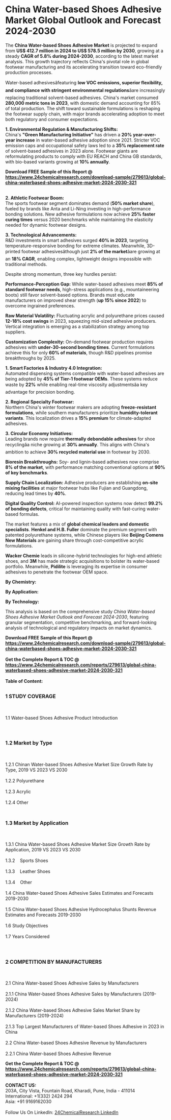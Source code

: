 <h1>China Water-based Shoes Adhesive Market Global Outlook and Forecast 2024-2030</h1><p>The <strong>China Water-based Shoes Adhesive Market</strong> is projected to expand from <strong>US$ 412.7 million in 2024 to US$ 578.5 million by 2030</strong>, growing at a steady <strong>CAGR of 5.8% during 2024-2030</strong>, according to the latest market analysis. This growth trajectory reflects China's pivotal role in global footwear manufacturing and its accelerating transition toward eco-friendly production processes.</p><p>Water-based adhesivesâfeaturing <strong>low VOC emissions, superior flexibility, and compliance with stringent environmental regulations</strong>âare increasingly replacing traditional solvent-based adhesives. China's market consumed <strong>280,000 metric tons in 2023</strong>, with domestic demand accounting for 85% of total production. The shift toward sustainable formulations is reshaping the footwear supply chain, with major brands accelerating adoption to meet both regulatory and consumer expectations.</p><p><strong>1. Environmental Regulation &amp; Manufacturing Shifts:</strong><br>
China's <strong>"Green Manufacturing Initiative"</strong> has driven a <strong>20% year-over-year increase</strong> in water-based adhesive adoption since 2021. Stricter VOC emission caps and occupational safety laws led to a <strong>35% replacement rate</strong> of solvent-based adhesives in 2023 alone. Footwear giants are reformulating products to comply with EU REACH and China GB standards, with bio-based variants growing at <strong>10% annually</strong>.</p><div><b>Download FREE Sample of this Report @ 
            <a href="https://www.24chemicalresearch.com/download-sample/279613/global-china-waterbased-shoes-adhesive-market-2024-2030-321">
            https://www.24chemicalresearch.com/download-sample/279613/global-china-waterbased-shoes-adhesive-market-2024-2030-321</a></b></div><br><p><strong>2. Athletic Footwear Boom:</strong><br>
The sports footwear segment dominates demand (<strong>50% market share</strong>), fueled by brands like Anta and Li-Ning investing in high-performance bonding solutions. New adhesive formulations now achieve <strong>25% faster curing times</strong> versus 2020 benchmarks while maintaining the elasticity needed for dynamic footwear designs.</p><p><strong>3. Technological Advancements:</strong><br>
R&amp;D investments in smart adhesives surged <strong>40% in 2023</strong>, targeting temperature-responsive bonding for extreme climates. Meanwhile, 3D-printed footwear adhesivesâthough just <strong>2% of the market</strong>âare growing at an <strong>18% CAGR</strong>, enabling complex, lightweight designs impossible with traditional methods.</p><p>Despite strong momentum, three key hurdles persist:</p><p><strong>Performance-Perception Gap:</strong> While water-based adhesives meet <strong>85% of standard footwear needs</strong>, high-stress applications (e.g., mountaineering boots) still favor solvent-based options. Brands must educate manufacturers on improved shear strength (<strong>up 15% since 2022</strong>) to overcome ingrained preferences.</p><p><strong>Raw Material Volatility:</strong> Fluctuating acrylic and polyurethane prices caused <strong>12-18% cost swings</strong> in 2023, squeezing mid-sized adhesive producers. Vertical integration is emerging as a stabilization strategy among top suppliers.</p><p><strong>Customization Complexity:</strong> On-demand footwear production requires adhesives with <strong>under-30-second bonding times</strong>. Current formulations achieve this for only <strong>60% of materials</strong>, though R&amp;D pipelines promise breakthroughs by 2025.</p><p><strong>1. Smart Factories &amp; Industry 4.0 Integration:</strong><br>
Automated dispensing systems compatible with water-based adhesives are being adopted by <strong>45% of Tier-1 footwear OEMs</strong>. These systems reduce waste by <strong>22%</strong> while enabling real-time viscosity adjustmentsâa key advantage for precision bonding.</p><p><strong>2. Regional Specialty Footwear:</strong><br>
Northern China's winter footwear makers are adopting <strong>freeze-resistant formulations</strong>, while southern manufacturers prioritize <strong>humidity-tolerant variants</strong>. This localization drives a <strong>15% premium</strong> for climate-adapted adhesives.</p><p><strong>3. Circular Economy Initiatives:</strong><br>
Leading brands now require <strong>thermally debondable adhesives</strong> for shoe recyclingâa niche growing at <strong>30% annually</strong>. This aligns with China's ambition to achieve <strong>30% recycled material use</strong> in footwear by 2030.</p><p><strong>Bioresin Breakthroughs:</strong> Soy- and lignin-based adhesives now comprise <strong>8% of the market</strong>, with performance matching conventional options at <strong>90% of key benchmarks</strong>.</p><p><strong>Supply Chain Localization:</strong> Adhesive producers are establishing <strong>on-site mixing facilities</strong> at major footwear hubs like Fujian and Guangdong, reducing lead times by <strong>40%</strong>.</p><p><strong>Digital Quality Control:</strong> AI-powered inspection systems now detect <strong>99.2% of bonding defects</strong>, critical for maintaining quality with fast-curing water-based formulas.</p><p>The market features a mix of <strong>global chemical leaders and domestic specialists</strong>. <strong>Henkel and H.B. Fuller</strong> dominate the premium segment with patented polyurethane systems, while Chinese players like <strong>Beijing Comens New Materials</strong> are gaining share through cost-competitive acrylic formulations.</p><p><strong>Wacker Chemie</strong> leads in silicone-hybrid technologies for high-end athletic shoes, and <strong>3M</strong> has made strategic acquisitions to bolster its water-based portfolio. Meanwhile, <strong>Pidilite</strong> is leveraging its expertise in consumer adhesives to penetrate the footwear OEM space.</p><p><strong>By Chemistry:</strong></p><p><strong>By Application:</strong></p><p><strong>By Technology:</strong></p><p>This analysis is based on the comprehensive study <em>China Water-based Shoes Adhesive Market Outlook and Forecast 2024-2030</em>, featuring granular segmentation, competitive benchmarking, and forward-looking analysis of technological and regulatory impacts on market dynamics.</p><div><b>Download FREE Sample of this Report @ 
            <a href="https://www.24chemicalresearch.com/download-sample/279613/global-china-waterbased-shoes-adhesive-market-2024-2030-321">
            https://www.24chemicalresearch.com/download-sample/279613/global-china-waterbased-shoes-adhesive-market-2024-2030-321</a></b></div><br><div><b>Get the Complete Report & TOC @ 
            <a href="https://www.24chemicalresearch.com/reports/279613/global-china-waterbased-shoes-adhesive-market-2024-2030-321">
            https://www.24chemicalresearch.com/reports/279613/global-china-waterbased-shoes-adhesive-market-2024-2030-321</a></b></div><br>
            <b>Table of Content:</b><p><h2><span style="font-size:16px"><strong>1 STUDY COVERAGE</strong></span></h2><br />
<p>1.1 Water-based Shoes Adhesive Product Introduction</p><br />
<h2><span style="font-size:16px"><strong>1.2 Market by Type</strong></span></h2><br />
<p>1.2.1 Chinan Water-based Shoes Adhesive Market Size Growth Rate by Type, 2019 VS 2023 VS 2030<br /><br />
1.2.2 Polyurethane&nbsp;&nbsp; &nbsp;<br /><br />
1.2.3 Acrylic<br /><br />
1.2.4 Other<br /><br />
<h2><span style="font-size:16px"><strong>1.3 Market by Application</strong></span></h2><br />
<p>1.3.1 China Water-based Shoes Adhesive Market Size Growth Rate by Application, 2019 VS 2023 VS 2030<br /><br />
1.3.2&nbsp;&nbsp; &nbsp;Sports Shoes<br /><br />
1.3.3&nbsp;&nbsp; &nbsp;Leather Shoes<br /><br />
1.3.4&nbsp;&nbsp; &nbsp;Other<br /><br />
1.4 China Water-based Shoes Adhesive Sales Estimates and Forecasts 2019-2030<br /><br />
1.5 China Water-based Shoes Adhesive Hydrocephalus Shunts Revenue Estimates and Forecasts 2019-2030<br /><br />
1.6 Study Objectives<br /><br />
1.7 Years Considered</p><br />
<h2><span style="font-size:16px"><strong>2 COMPETITION BY MANUFACTURERS</strong></span></h2><br />
<p>2.1 China Water-based Shoes Adhesive Sales by Manufacturers<br /><br />
2.1.1 China Water-based Shoes Adhesive Sales by Manufacturers (2019-2024)<br /><br />
2.1.2 China Water-based Shoes Adhesive Sales Market Share by Manufacturers (2019-2024)<br /><br />
2.1.3 Top Largest Manufacturers of Water-based Shoes Adhesive in 2023 in China<br /><br />
2.2 China Water-based Shoes Adhesive Revenue by Manufacturers<br /><br />
2.2.1 China Water-based Shoes Adhesive Revenue </p><div><b>Get the Complete Report & TOC @ 
            <a href="https://www.24chemicalresearch.com/reports/279613/global-china-waterbased-shoes-adhesive-market-2024-2030-321">
            https://www.24chemicalresearch.com/reports/279613/global-china-waterbased-shoes-adhesive-market-2024-2030-321</a></b></div><br><b>CONTACT US:</b><br>
            203A, City Vista, Fountain Road, Kharadi, Pune, India - 411014<br>
            International: +1(332) 2424 294<br>
            Asia: +91 9169162030 <br><br>
            Follow Us On LinkedIn: <a href="https://www.linkedin.com/company/24chemicalresearch/">24ChemicalResearch LinkedIn</a>